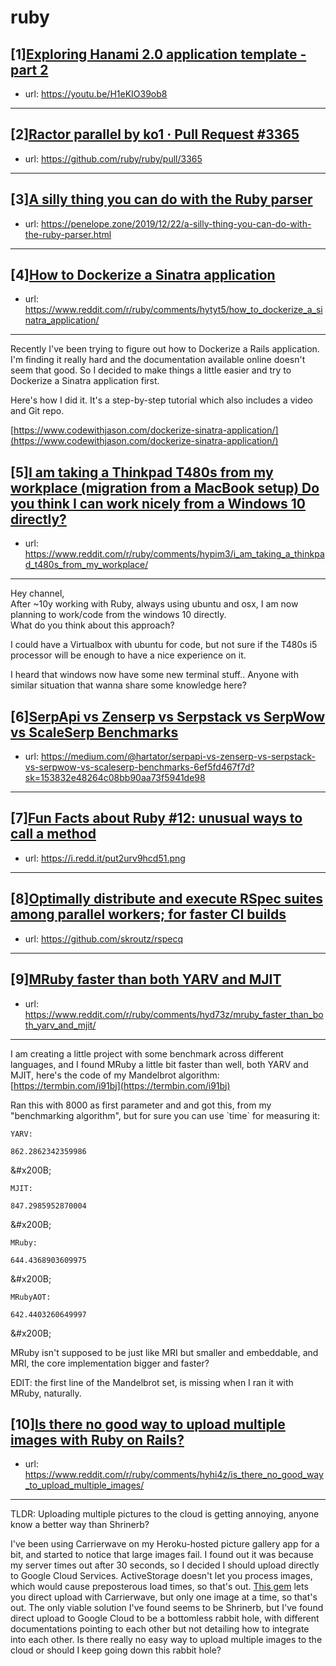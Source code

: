 # ruby
## [1][Exploring Hanami 2.0 application template - part 2](https://www.reddit.com/r/ruby/comments/hyxg2r/exploring_hanami_20_application_template_part_2/)
- url: https://youtu.be/H1eKIO39ob8
---

## [2][Ractor parallel by ko1 · Pull Request #3365](https://www.reddit.com/r/ruby/comments/hyvby9/ractor_parallel_by_ko1_pull_request_3365/)
- url: https://github.com/ruby/ruby/pull/3365
---

## [3][A silly thing you can do with the Ruby parser](https://www.reddit.com/r/ruby/comments/hyog8p/a_silly_thing_you_can_do_with_the_ruby_parser/)
- url: https://penelope.zone/2019/12/22/a-silly-thing-you-can-do-with-the-ruby-parser.html
---

## [4][How to Dockerize a Sinatra application](https://www.reddit.com/r/ruby/comments/hytyt5/how_to_dockerize_a_sinatra_application/)
- url: https://www.reddit.com/r/ruby/comments/hytyt5/how_to_dockerize_a_sinatra_application/
---
Recently I've been trying to figure out how to Dockerize a Rails application. I'm finding it really hard and the documentation available online doesn't seem that good. So I decided to make things a little easier and try to Dockerize a Sinatra application first.

Here's how I did it. It's a step-by-step tutorial which also includes a video and Git repo.

[https://www.codewithjason.com/dockerize-sinatra-application/](https://www.codewithjason.com/dockerize-sinatra-application/)
## [5][I am taking a Thinkpad T480s from my workplace (migration from a MacBook setup) Do you think I can work nicely from a Windows 10 directly?](https://www.reddit.com/r/ruby/comments/hypim3/i_am_taking_a_thinkpad_t480s_from_my_workplace/)
- url: https://www.reddit.com/r/ruby/comments/hypim3/i_am_taking_a_thinkpad_t480s_from_my_workplace/
---
Hey channel,  
After \~10y working with Ruby, always using ubuntu and osx, I am now planning to work/code from the windows 10 directly.   
What do you think about this approach?  


I could have a Virtualbox with ubuntu for code, but not sure if the T480s i5 processor will be enough to have a nice experience on it.  


I heard that windows now have some new terminal stuff.. Anyone with similar situation that wanna share some knowledge here?
## [6][SerpApi vs Zenserp vs Serpstack vs SerpWow vs ScaleSerp Benchmarks](https://www.reddit.com/r/ruby/comments/hz2r8n/serpapi_vs_zenserp_vs_serpstack_vs_serpwow_vs/)
- url: https://medium.com/@hartator/serpapi-vs-zenserp-vs-serpstack-vs-serpwow-vs-scaleserp-benchmarks-6ef5fd467f7d?sk=153832e48264c08bb90aa73f5941de98
---

## [7][Fun Facts about Ruby #12: unusual ways to call a method](https://www.reddit.com/r/ruby/comments/hyn2ng/fun_facts_about_ruby_12_unusual_ways_to_call_a/)
- url: https://i.redd.it/put2urv9hcd51.png
---

## [8][Optimally distribute and execute RSpec suites among parallel workers; for faster CI builds](https://www.reddit.com/r/ruby/comments/hy4dvk/optimally_distribute_and_execute_rspec_suites/)
- url: https://github.com/skroutz/rspecq
---

## [9][MRuby faster than both YARV and MJIT](https://www.reddit.com/r/ruby/comments/hyd73z/mruby_faster_than_both_yarv_and_mjit/)
- url: https://www.reddit.com/r/ruby/comments/hyd73z/mruby_faster_than_both_yarv_and_mjit/
---
I am creating a little project with some benchmark across different languages, and I found MRuby a little bit faster than well, both YARV and MJIT, here's the code of my Mandelbrot algorithm: [https://termbin.com/i91bj](https://termbin.com/i91bj)

Ran this with 8000 as first parameter and and got this, from my "benchmarking algorithm", but for sure you can use \`time\` for measuring it:

`YARV:`

`862.2862342359986`

&amp;#x200B;

`MJIT:`

`847.2985952870004`

&amp;#x200B;

`MRuby:`

`644.4368903609975`

&amp;#x200B;

`MRubyAOT:`

`642.4403260649997`

&amp;#x200B;

MRuby isn't supposed to be just like MRI but smaller and embeddable, and MRI, the core implementation bigger and faster?

EDIT: the first line of the Mandelbrot set, is missing when I ran it with MRuby, naturally.
## [10][Is there no good way to upload multiple images with Ruby on Rails?](https://www.reddit.com/r/ruby/comments/hyhi4z/is_there_no_good_way_to_upload_multiple_images/)
- url: https://www.reddit.com/r/ruby/comments/hyhi4z/is_there_no_good_way_to_upload_multiple_images/
---
TLDR: Uploading multiple pictures to the cloud is getting annoying, anyone know a better way than Shrinerb?

I've been using Carrierwave on my Heroku-hosted picture gallery app for a bit, and started to notice that large images fail. I found out it was because my server times out after 30 seconds, so I decided I should upload directly to Google Cloud Services. ActiveStorage doesn't let you process images, which would cause preposterous load times, so that's out. [This gem](https://github.com/dwilkie/carrierwave_direct) lets you direct upload with Carrierwave, but only one image at a time, so that's out. The only viable solution I've found seems to be Shrinerb, but I've found direct upload to Google Cloud to be a bottomless rabbit hole, with different documentations pointing to each other but not detailing how to integrate into each other. Is there really no easy way to upload multiple images to the cloud or should I keep going down this rabbit hole?
